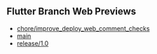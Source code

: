 ## Flutter Branch Web Previews

- [chore/improve_deploy_web_comment_checks](./chore/improve_deploy_web_comment_checks/)
- [main](./main/)
- [release/1.0](./release/1.0/)
